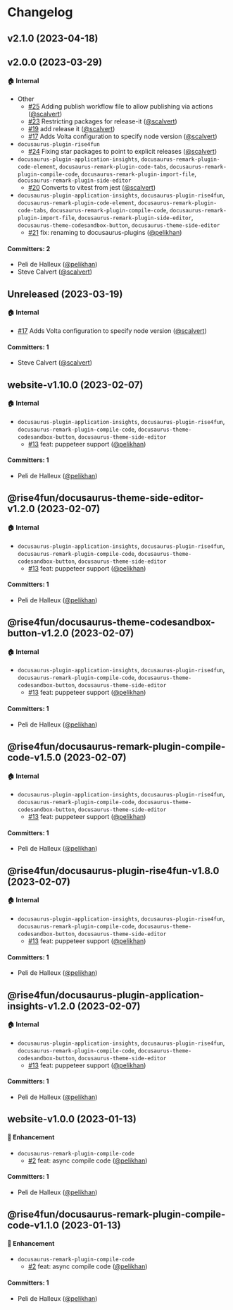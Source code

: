 # Changelog


## v2.1.0 (2023-04-18)

## v2.0.0 (2023-03-29)

#### :house: Internal
* Other
  * [#25](https://github.com/microsoft/docusaurus-plugins/pull/25) Adding publish workflow file to allow publishing via actions ([@scalvert](https://github.com/scalvert))
  * [#23](https://github.com/microsoft/docusaurus-plugins/pull/23) Restricting packages for release-it ([@scalvert](https://github.com/scalvert))
  * [#19](https://github.com/microsoft/docusaurus-plugins/pull/19) add release it ([@scalvert](https://github.com/scalvert))
  * [#17](https://github.com/microsoft/docusaurus-plugins/pull/17) Adds Volta configuration to specify node version ([@scalvert](https://github.com/scalvert))
* `docusaurus-plugin-rise4fun`
  * [#24](https://github.com/microsoft/docusaurus-plugins/pull/24) Fixing star packages to point to explicit releases ([@scalvert](https://github.com/scalvert))
* `docusaurus-plugin-application-insights`, `docusaurus-remark-plugin-code-element`, `docusaurus-remark-plugin-code-tabs`, `docusaurus-remark-plugin-compile-code`, `docusaurus-remark-plugin-import-file`, `docusaurus-remark-plugin-side-editor`
  * [#20](https://github.com/microsoft/docusaurus-plugins/pull/20) Converts to vitest from jest ([@scalvert](https://github.com/scalvert))
* `docusaurus-plugin-application-insights`, `docusaurus-plugin-rise4fun`, `docusaurus-remark-plugin-code-element`, `docusaurus-remark-plugin-code-tabs`, `docusaurus-remark-plugin-compile-code`, `docusaurus-remark-plugin-import-file`, `docusaurus-remark-plugin-side-editor`, `docusaurus-theme-codesandbox-button`, `docusaurus-theme-side-editor`
  * [#21](https://github.com/microsoft/docusaurus-plugins/pull/21) fix: renaming to docusaurus-plugins ([@pelikhan](https://github.com/pelikhan))

#### Committers: 2
- Peli de Halleux ([@pelikhan](https://github.com/pelikhan))
- Steve Calvert ([@scalvert](https://github.com/scalvert))


## Unreleased (2023-03-19)

#### :house: Internal
* [#17](https://github.com/microsoft/docusaurus-plugins/pull/17) Adds Volta configuration to specify node version ([@scalvert](https://github.com/scalvert))

#### Committers: 1
- Steve Calvert ([@scalvert](https://github.com/scalvert))


## website-v1.10.0 (2023-02-07)

#### :house: Internal
* `docusaurus-plugin-application-insights`, `docusaurus-plugin-rise4fun`, `docusaurus-remark-plugin-compile-code`, `docusaurus-theme-codesandbox-button`, `docusaurus-theme-side-editor`
  * [#13](https://github.com/microsoft/docusaurus-plugins/pull/13) feat: puppeteer support ([@pelikhan](https://github.com/pelikhan))

#### Committers: 1
- Peli de Halleux ([@pelikhan](https://github.com/pelikhan))


## @rise4fun/docusaurus-theme-side-editor-v1.2.0 (2023-02-07)

#### :house: Internal
* `docusaurus-plugin-application-insights`, `docusaurus-plugin-rise4fun`, `docusaurus-remark-plugin-compile-code`, `docusaurus-theme-codesandbox-button`, `docusaurus-theme-side-editor`
  * [#13](https://github.com/microsoft/docusaurus-plugins/pull/13) feat: puppeteer support ([@pelikhan](https://github.com/pelikhan))

#### Committers: 1
- Peli de Halleux ([@pelikhan](https://github.com/pelikhan))


## @rise4fun/docusaurus-theme-codesandbox-button-v1.2.0 (2023-02-07)

#### :house: Internal
* `docusaurus-plugin-application-insights`, `docusaurus-plugin-rise4fun`, `docusaurus-remark-plugin-compile-code`, `docusaurus-theme-codesandbox-button`, `docusaurus-theme-side-editor`
  * [#13](https://github.com/microsoft/docusaurus-plugins/pull/13) feat: puppeteer support ([@pelikhan](https://github.com/pelikhan))

#### Committers: 1
- Peli de Halleux ([@pelikhan](https://github.com/pelikhan))


## @rise4fun/docusaurus-remark-plugin-compile-code-v1.5.0 (2023-02-07)

#### :house: Internal
* `docusaurus-plugin-application-insights`, `docusaurus-plugin-rise4fun`, `docusaurus-remark-plugin-compile-code`, `docusaurus-theme-codesandbox-button`, `docusaurus-theme-side-editor`
  * [#13](https://github.com/microsoft/docusaurus-plugins/pull/13) feat: puppeteer support ([@pelikhan](https://github.com/pelikhan))

#### Committers: 1
- Peli de Halleux ([@pelikhan](https://github.com/pelikhan))


## @rise4fun/docusaurus-plugin-rise4fun-v1.8.0 (2023-02-07)

#### :house: Internal
* `docusaurus-plugin-application-insights`, `docusaurus-plugin-rise4fun`, `docusaurus-remark-plugin-compile-code`, `docusaurus-theme-codesandbox-button`, `docusaurus-theme-side-editor`
  * [#13](https://github.com/microsoft/docusaurus-plugins/pull/13) feat: puppeteer support ([@pelikhan](https://github.com/pelikhan))

#### Committers: 1
- Peli de Halleux ([@pelikhan](https://github.com/pelikhan))


## @rise4fun/docusaurus-plugin-application-insights-v1.2.0 (2023-02-07)

#### :house: Internal
* `docusaurus-plugin-application-insights`, `docusaurus-plugin-rise4fun`, `docusaurus-remark-plugin-compile-code`, `docusaurus-theme-codesandbox-button`, `docusaurus-theme-side-editor`
  * [#13](https://github.com/microsoft/docusaurus-plugins/pull/13) feat: puppeteer support ([@pelikhan](https://github.com/pelikhan))

#### Committers: 1
- Peli de Halleux ([@pelikhan](https://github.com/pelikhan))


## website-v1.0.0 (2023-01-13)

#### :rocket: Enhancement
* `docusaurus-remark-plugin-compile-code`
  * [#2](https://github.com/microsoft/docusaurus-plugins/pull/2) feat: async compile code ([@pelikhan](https://github.com/pelikhan))

#### Committers: 1
- Peli de Halleux ([@pelikhan](https://github.com/pelikhan))


## @rise4fun/docusaurus-remark-plugin-compile-code-v1.1.0 (2023-01-13)

#### :rocket: Enhancement
* `docusaurus-remark-plugin-compile-code`
  * [#2](https://github.com/microsoft/docusaurus-plugins/pull/2) feat: async compile code ([@pelikhan](https://github.com/pelikhan))

#### Committers: 1
- Peli de Halleux ([@pelikhan](https://github.com/pelikhan))